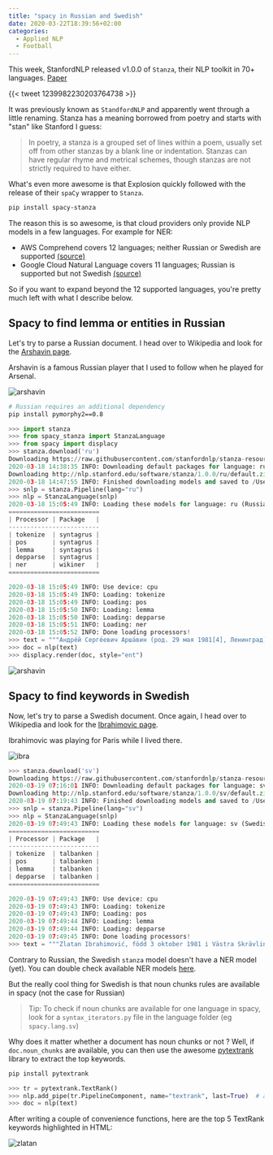 ```yaml
---
title: "spacy in Russian and Swedish"
date: 2020-03-22T18:39:56+02:00
categories:
  - Applied NLP
  - Football
---
```



This week, StanfordNLP released v1.0.0 of `Stanza`, their NLP toolkit in 70+ languages. [Paper](https://paperswithcode.com/paper/stanza-a-python-natural-language-processing)

{{< tweet 1239982230203764738 >}}

It was previously known as `StandfordNLP` and apparently went through a little renaming.
Stanza has a meaning borrowed from poetry and starts with "stan" like Stanford I guess:

> In poetry, a stanza is a grouped set of lines within a poem, usually set off from other stanzas
by a blank line or indentation. Stanzas can have regular rhyme and metrical schemes,
though stanzas are not strictly required to have either.

What's even more awesome is that Explosion quickly followed with the release of their `spaCy` wrapper to `Stanza`.

```sh
pip install spacy-stanza
```

The reason this is so awesome, is that cloud providers only provide NLP models in a few languages.
For example for NER:

- AWS Comprehend covers 12 languages; neither Russian or Swedish are supported [(source)](https://docs.aws.amazon.com/comprehend/latest/dg/supported-languages.html#supported-languages-feature)
- Google Cloud Natural Language covers 11 languages; Russian is supported but not Swedish [(source)](https://cloud.google.com/natural-language/docs/languages#content_classification)

So if you want to expand beyond the 12 supported languages, you're pretty much left with what I describe below.

## Spacy to find lemma or entities in Russian

Let's try to parse a Russian document. I head over to Wikipedia and look for the [Arshavin page](https://ru.wikipedia.org/wiki/%D0%90%D1%80%D1%88%D0%B0%D0%B2%D0%B8%D0%BD,_%D0%90%D0%BD%D0%B4%D1%80%D0%B5%D0%B9_%D0%A1%D0%B5%D1%80%D0%B3%D0%B5%D0%B5%D0%B2%D0%B8%D1%87).

Arshavin is a famous Russian player that I used to follow when he played for Arsenal.

![arshavin](https://www.arsenal.com/sites/default/files/styles/player_featured_image_1045x658/public/gun__1416482723_arsh.jpg)

```sh
# Russian requires an additional dependency
pip install pymorphy2==0.8
```

```python
>>> import stanza
>>> from spacy_stanza import StanzaLanguage
>>> from spacy import displacy
>>> stanza.download('ru')
Downloading https://raw.githubusercontent.com/stanfordnlp/stanza-resources/master/resources_1.0.0.json: 116kB [00:00, 2.96MB/s]
2020-03-18 14:38:35 INFO: Downloading default packages for language: ru (Russian)...
Downloading http://nlp.stanford.edu/software/stanza/1.0.0/ru/default.zip: 100%|██████████| 591M/591M [09:11<00:00, 1.07MB/s]
2020-03-18 14:47:55 INFO: Finished downloading models and saved to /Users/louis.guitton/stanza_resources.
>>> snlp = stanza.Pipeline(lang="ru")
>>> nlp = StanzaLanguage(snlp)
2020-03-18 15:05:49 INFO: Loading these models for language: ru (Russian):
=========================
| Processor | Package   |
-------------------------
| tokenize  | syntagrus |
| pos       | syntagrus |
| lemma     | syntagrus |
| depparse  | syntagrus |
| ner       | wikiner   |
=========================

2020-03-18 15:05:49 INFO: Use device: cpu
2020-03-18 15:05:49 INFO: Loading: tokenize
2020-03-18 15:05:49 INFO: Loading: pos
2020-03-18 15:05:50 INFO: Loading: lemma
2020-03-18 15:05:50 INFO: Loading: depparse
2020-03-18 15:05:51 INFO: Loading: ner
2020-03-18 15:05:52 INFO: Done loading processors!
>>> text = """Андре́й Серге́евич Арша́вин (род. 29 мая 1981[4], Ленинград) — российский футболист, бывший капитан сборной России, заслуженный мастер спорта России (2008). Выступал на позициях атакующего полузащитника, второго нападающего, плеймейкера. При тренере Гусе Хиддинке был одним из основных игроков сборной России. В 2008 году после чемпионата Европы 2008 года попал в символическую сборную Европы по версии УЕФА, а 2 декабря, в результате голосования на определение лучшего игрока 2008 года и вручение награды «Золотой мяч» по версии журнала «France Football», занял 6-е место, что является лучшим результатом для российского футболиста после распада СССР. Неоднократно признавался лучшим футболистом России в различных опросах. С 5 декабря 2009 года входит в «Клуб 100 российских бомбардиров»."""
>>> doc = nlp(text)
>>> displacy.render(doc, style="ent")
```

![arshavin](/images/arshavin.png "Russian document parsed with NER entities")

## Spacy to find keywords in Swedish

Now, let's try to parse a Swedish document. Once again, I head over to Wikipedia and look for the [Ibrahimovic page](https://sv.wikipedia.org/wiki/Zlatan_Ibrahimovi%C4%87).

Ibrahimovic was playing for Paris while I lived there.

![ibra](https://www.welt.de/img/sport/fussball/mobile183435048/6811357887-ci16x9-w1300/PSG-s-Zlatan-Ibrahimovic-during-the-First-League-Champion-PSG-Na.jpg)

```python
>>> stanza.download('sv')
Downloading https://raw.githubusercontent.com/stanfordnlp/stanza-resources/master/resources_1.0.0.json: 116kB [00:00, 3.38MB/s]
2020-03-19 07:16:01 INFO: Downloading default packages for language: sv (Swedish)...
Downloading http://nlp.stanford.edu/software/stanza/1.0.0/sv/default.zip: 100%|██████████| 225M/225M [03:36<00:00, 1.04MB/s]
2020-03-19 07:19:43 INFO: Finished downloading models and saved to /Users/louis.guitton/stanza_resources.
>>> snlp = stanza.Pipeline(lang="sv")
>>> nlp = StanzaLanguage(snlp)
2020-03-19 07:49:43 INFO: Loading these models for language: sv (Swedish):
=========================
| Processor | Package   |
-------------------------
| tokenize  | talbanken |
| pos       | talbanken |
| lemma     | talbanken |
| depparse  | talbanken |
=========================

2020-03-19 07:49:43 INFO: Use device: cpu
2020-03-19 07:49:43 INFO: Loading: tokenize
2020-03-19 07:49:43 INFO: Loading: pos
2020-03-19 07:49:44 INFO: Loading: lemma
2020-03-19 07:49:44 INFO: Loading: depparse
2020-03-19 07:49:45 INFO: Done loading processors!
>>> text = """Zlatan Ibrahimović, född 3 oktober 1981 i Västra Skrävlinge församling i Malmö, är en svensk fotbollsspelare. Ibrahimović har tilldelats Guldbollen elva gånger och anses allmänt vara Sveriges bäste fotbollsspelare genom tiderna. Från 2001 till 2016 spelade han i svenska landslaget, där han med sina 62 mål är den främste målgöraren genom tiderna. Under sina 18 år som utlandsproffs har svensken vunnit ligan vid elva tillfällen med fem olika klubbar i fyra länder och blivit skyttekung i italienska Serie A två gånger och i franska Ligue 1 vid tre tillfällen. Ibrahimović är den ende som spelat för sju olika klubbar i Champions League, där han med sina 48 mål också intar en delad niondeplats i skytteligans maratontabell. Hans främsta internationella merit är segern i Europa League med Manchester United 2016/2017. Svenskens övergång från Inter till Barcelona 2009 var den spanska storklubbens dittills dyraste spelarköp (69 miljoner euro). 2015 var Ibrahimović enligt tidskriften Forbes den 55:e bäst betalda kändisen i världen, med en årsinkomst på 39 miljoner dollar. I september 2018 gjorde Ibrahimović sitt 500:e mål och blev därmed en av 28 spelare i fotbollshistorien som gjort minst 500 mål (landslag och klubblag)."""
```

Contrary to Russian, the Swedish `stanza` model doesn't have a NER model (yet). You can double check available
NER models [here](https://stanfordnlp.github.io/stanza/models.html).

But the really cool thing for Swedish is that noun chunks rules are available in spacy (not the case for Russian)

> Tip: To check if noun chunks are available for one language in spacy, look for a `syntax_iterators.py` file
in the language folder (eg `spacy.lang.sv`)

Why does it matter whether a document has noun chunks or not ? Well, if `doc.noun_chunks` are available,
you can then use the awesome [pytextrank](https://github.com/DerwenAI/pytextrank) library to extract
the top keywords.

```sh
pip install pytextrank
```

```python
>>> tr = pytextrank.TextRank()
>>> nlp.add_pipe(tr.PipelineComponent, name="textrank", last=True)  # add PyTextRank to the spaCy pipeline
>>> doc = nlp(text)
```

After writing a couple of convenience functions, here are the top 5 TextRank keywords highlighted in HTML:

![zlatan](/images/zlatan.png "Swedish document parsed with top 5 keywords")
